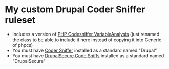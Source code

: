 # My custom Drupal Coder Sniffer ruleset

- Includes a version of
  [PHP Codesniffer VariableAnalysis](https://github.com/illusori/PHP_Codesniffer-VariableAnalysis)
  (just renamed the class to be able to include it here instead of
  copying it into Generic of phpcs)
- You must have [Coder Sniffer](https://drupal.org/project/coder)
  installed as a standard named "Drupal"
- You must have
  [DrupalSecure Code Sniffs](https://drupal.org/sandbox/coltrane/1921926)
  installed as a standard named "DrupalSecure"
